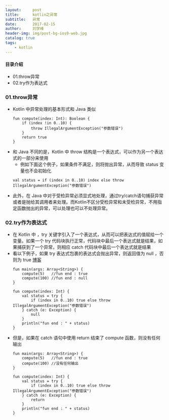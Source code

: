 ```yaml
---
layout:     post
title:      kotlin之异常
subtitle:   异常
date:       2017-02-15
author:     刘学峰
header-img: img/post-bg-ios9-web.jpg
catalog: true
tags:
    - kotlin
---
```


#### 目录介绍
- 01.throw异常
- 02.try作为表达式








### 01.throw异常
- Kotlin 中异常处理的基本形式和 Java 类似
    ```
    fun compute(index: Int): Boolean {
        if (index !in 0..10) {
            throw IllegalArgumentException("参数错误")
        }
        return true
    }
    ```
- 和 Java 不同的是，Kotlin 中 throw 结构是一个表达式，可以作为另一个表达式的一部分来使用
    - 例如下面这个例子，如果条件不满足，则将抛出异常，从而导致 status 变量也不会初始化
    ```
    val status = if (index in 0..10) index else throw IllegalArgumentException("参数错误")
    ```
- 此外，在 Java 中对于受检异常必须显式地处理，通过try/catch语句捕获异常或者是抛给其调用者来处理。而Kotlin不区分受检异常和未受检异常，不用指定函数抛出的异常，可以处理也可以不处理异常。



### 02.try作为表达式
- 在 Kotlin 中 ，try 关键字引入了一个表达式，从而可以把表达式的值赋给一个变量。如果一个 try 代码块执行正常，代码块中最后一个表达式就是结果，如果捕获到了一个异常，则相应 catch 代码块中最后一个表达式就是结果
- 看以下例子，如果 try 表达式包裹的表达式会抛出异常，则返回值为 null ，否则为 true [博客](https://github.com/yangchong211/YCBlogs)
    ```
    fun main(args: Array<String>) {
        compute(5)   //fun end : true
        compute(100) //fun end : null
    }
    
    fun compute(index: Int) {
        val status = try {
            if (index in 0..10) true else throw IllegalArgumentException("参数错误")
        } catch (e: Exception) {
            null
        }
        println("fun end : " + status)
    }
    ```
- 但是，如果在 catch 语句中使用 return 结束了 compute 函数，则没有任何输出
    ```
    fun main(args: Array<String>) {
        compute(5)   //fun end : true
        compute(100) //没有任何输出
    }
    
    fun compute(index: Int) {
        val status = try {
            if (index in 0..10) true else throw IllegalArgumentException("参数错误")
        } catch (e: Exception) {
            return
        }
        println("fun end : " + status)
    }
    ```













